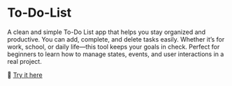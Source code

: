 # To-Do-List
A clean and simple To-Do List app that helps you stay organized and productive.
You can add, complete, and delete tasks easily. Whether it’s for work, school, or daily life—this tool keeps your goals in check.
Perfect for beginners to learn how to manage states, events, and user interactions in a real project.

🔗 [Try it here](https://....)


